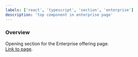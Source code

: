 ```yaml
---
labels: ['react', 'typescript', 'section', 'enterprise']
description: 'top component in enterprise page'
---
```


### Overview
  
Opening section for the Enterprise offering page.  
[Link to page](https://bit.cloud/enterprise).